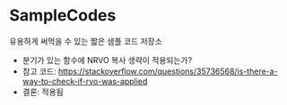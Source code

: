 # SampleCodes

유용하게 써먹을 수 있는 짧은 샘플 코드 저장소

* 분기가 있는 함수에 NRVO 복사 생략이 적용되는가?
* 참고 코드: https://stackoverflow.com/questions/35736568/is-there-a-way-to-check-if-rvo-was-applied
* 결론: 적용됨